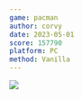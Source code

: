 ```yaml
---
game: pacman
author: corvy
date: 2023-05-01
score: 157790
platform: PC
method: Vanilla
---
```

![]({{site.url}}/assets/img/20230501_pacman_corvy.png)